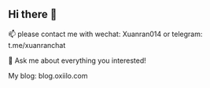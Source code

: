 ## Hi there 👋

📫 please contact me with wechat: Xuanran014 or telegram: t.me/xuanranchat

💬 Ask me about everything you interested!

My blog: blog.oxiilo.com

<!--
**axuanran/axuanran** is a ✨ _special_ ✨ repository because its `README.md` (this file) appears on your GitHub profile.

Here are some ideas to get you started:

- 🔭 I’m currently working on ...
- 🌱 I’m currently learning ...
- 👯 I’m looking to collaborate on ...
- 🤔 I’m looking for help with ...
- 💬 Ask me about ...
- 📫 How to reach me: ...
- 😄 Pronouns: ...
- ⚡ Fun fact: ...
-->
